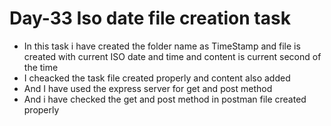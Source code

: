 <h1>Day-33 Iso date file creation task</h1>
<ul>
  <li>In this task i have created the folder name as TimeStamp and file is created with current ISO date and time and content is current second of the time </li>
  <li>I cheacked the task file created properly and content also added</li>
  <li>And I have used the express server for get and post method</li>
  <li>And i have checked the get and post method in postman file created properly </li>
</ul>
